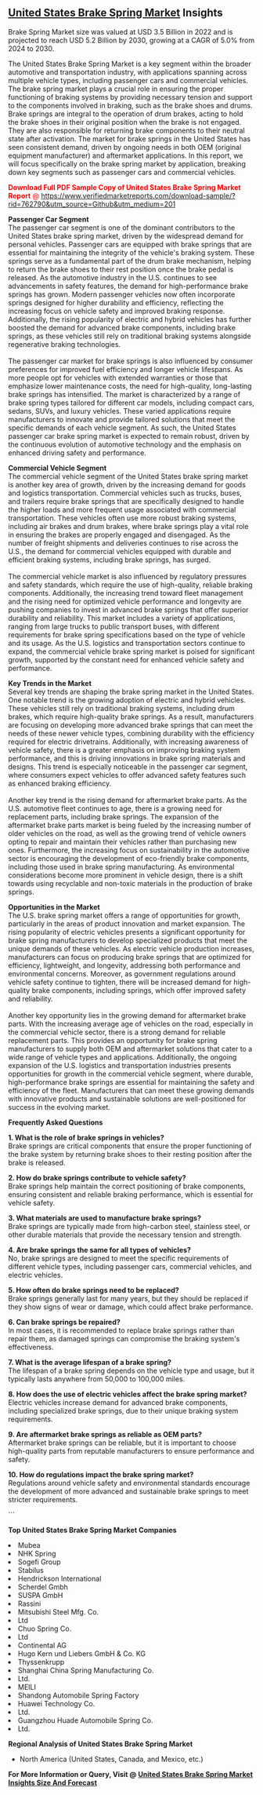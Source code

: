 <h2><a href="https://www.verifiedmarketreports.com/download-sample/?rid=762790&amp;utm_source=Github&amp;utm_medium=201" target="_blank">United States Brake Spring Market</a> Insights</h2><p>Brake Spring Market size was valued at USD 3.5 Billion in 2022 and is projected to reach USD 5.2 Billion by 2030, growing at a CAGR of 5.0% from 2024 to 2030.</p><p><p>The United States Brake Spring Market is a key segment within the broader automotive and transportation industry, with applications spanning across multiple vehicle types, including passenger cars and commercial vehicles. The brake spring market plays a crucial role in ensuring the proper functioning of braking systems by providing necessary tension and support to the components involved in braking, such as the brake shoes and drums. Brake springs are integral to the operation of drum brakes, acting to hold the brake shoes in their original position when the brake is not engaged. They are also responsible for returning brake components to their neutral state after activation. The market for brake springs in the United States has seen consistent demand, driven by ongoing needs in both OEM (original equipment manufacturer) and aftermarket applications. In this report, we will focus specifically on the brake spring market by application, breaking down key segments such as passenger cars and commercial vehicles. <p><span class=""><span style="color: #ff0000;"><strong>Download Full PDF Sample Copy of United States Brake Spring Market Report</strong> @ </span><a href="https://www.verifiedmarketreports.com/download-sample/?rid=762790&amp;utm_source=Github&amp;utm_medium=201" target="_blank">https://www.verifiedmarketreports.com/download-sample/?rid=762790&amp;utm_source=Github&amp;utm_medium=201</a></span></p></p><p><strong>Passenger Car Segment</strong><br>The passenger car segment is one of the dominant contributors to the United States brake spring market, driven by the widespread demand for personal vehicles. Passenger cars are equipped with brake springs that are essential for maintaining the integrity of the vehicle's braking system. These springs serve as a fundamental part of the drum brake mechanism, helping to return the brake shoes to their rest position once the brake pedal is released. As the automotive industry in the U.S. continues to see advancements in safety features, the demand for high-performance brake springs has grown. Modern passenger vehicles now often incorporate springs designed for higher durability and efficiency, reflecting the increasing focus on vehicle safety and improved braking response. Additionally, the rising popularity of electric and hybrid vehicles has further boosted the demand for advanced brake components, including brake springs, as these vehicles still rely on traditional braking systems alongside regenerative braking technologies.<br><br>The passenger car market for brake springs is also influenced by consumer preferences for improved fuel efficiency and longer vehicle lifespans. As more people opt for vehicles with extended warranties or those that emphasize lower maintenance costs, the need for high-quality, long-lasting brake springs has intensified. The market is characterized by a range of brake spring types tailored for different car models, including compact cars, sedans, SUVs, and luxury vehicles. These varied applications require manufacturers to innovate and provide tailored solutions that meet the specific demands of each vehicle segment. As such, the United States passenger car brake spring market is expected to remain robust, driven by the continuous evolution of automotive technology and the emphasis on enhanced driving safety and performance.</p><p><strong>Commercial Vehicle Segment</strong><br>The commercial vehicle segment of the United States brake spring market is another key area of growth, driven by the increasing demand for goods and logistics transportation. Commercial vehicles such as trucks, buses, and trailers require brake springs that are specifically designed to handle the higher loads and more frequent usage associated with commercial transportation. These vehicles often use more robust braking systems, including air brakes and drum brakes, where brake springs play a vital role in ensuring the brakes are properly engaged and disengaged. As the number of freight shipments and deliveries continues to rise across the U.S., the demand for commercial vehicles equipped with durable and efficient braking systems, including brake springs, has surged.<br><br>The commercial vehicle market is also influenced by regulatory pressures and safety standards, which require the use of high-quality, reliable braking components. Additionally, the increasing trend toward fleet management and the rising need for optimized vehicle performance and longevity are pushing companies to invest in advanced brake springs that offer superior durability and reliability. This market includes a variety of applications, ranging from large trucks to public transport buses, with different requirements for brake spring specifications based on the type of vehicle and its usage. As the U.S. logistics and transportation sectors continue to expand, the commercial vehicle brake spring market is poised for significant growth, supported by the constant need for enhanced vehicle safety and performance.</p><p><strong>Key Trends in the Market</strong><br>Several key trends are shaping the brake spring market in the United States. One notable trend is the growing adoption of electric and hybrid vehicles. These vehicles still rely on traditional braking systems, including drum brakes, which require high-quality brake springs. As a result, manufacturers are focusing on developing more advanced brake springs that can meet the needs of these newer vehicle types, combining durability with the efficiency required for electric drivetrains. Additionally, with increasing awareness of vehicle safety, there is a greater emphasis on improving braking system performance, and this is driving innovations in brake spring materials and designs. This trend is especially noticeable in the passenger car segment, where consumers expect vehicles to offer advanced safety features such as enhanced braking efficiency.<br><br>Another key trend is the rising demand for aftermarket brake parts. As the U.S. automotive fleet continues to age, there is a growing need for replacement parts, including brake springs. The expansion of the aftermarket brake parts market is being fueled by the increasing number of older vehicles on the road, as well as the growing trend of vehicle owners opting to repair and maintain their vehicles rather than purchasing new ones. Furthermore, the increasing focus on sustainability in the automotive sector is encouraging the development of eco-friendly brake components, including those used in brake spring manufacturing. As environmental considerations become more prominent in vehicle design, there is a shift towards using recyclable and non-toxic materials in the production of brake springs.</p><p><strong>Opportunities in the Market</strong><br>The U.S. brake spring market offers a range of opportunities for growth, particularly in the areas of product innovation and market expansion. The rising popularity of electric vehicles presents a significant opportunity for brake spring manufacturers to develop specialized products that meet the unique demands of these vehicles. As electric vehicle production increases, manufacturers can focus on producing brake springs that are optimized for efficiency, lightweight, and longevity, addressing both performance and environmental concerns. Moreover, as government regulations around vehicle safety continue to tighten, there will be increased demand for high-quality brake components, including springs, which offer improved safety and reliability.<br><br>Another key opportunity lies in the growing demand for aftermarket brake parts. With the increasing average age of vehicles on the road, especially in the commercial vehicle sector, there is a strong demand for reliable replacement parts. This provides an opportunity for brake spring manufacturers to supply both OEM and aftermarket solutions that cater to a wide range of vehicle types and applications. Additionally, the ongoing expansion of the U.S. logistics and transportation industries presents opportunities for growth in the commercial vehicle segment, where durable, high-performance brake springs are essential for maintaining the safety and efficiency of the fleet. Manufacturers that can meet these growing demands with innovative products and sustainable solutions are well-positioned for success in the evolving market.</p><p><strong>Frequently Asked Questions</strong></p><p><strong>1. What is the role of brake springs in vehicles?</strong><br>Brake springs are critical components that ensure the proper functioning of the brake system by returning brake shoes to their resting position after the brake is released.</p><p><strong>2. How do brake springs contribute to vehicle safety?</strong><br>Brake springs help maintain the correct positioning of brake components, ensuring consistent and reliable braking performance, which is essential for vehicle safety.</p><p><strong>3. What materials are used to manufacture brake springs?</strong><br>Brake springs are typically made from high-carbon steel, stainless steel, or other durable materials that provide the necessary tension and strength.</p><p><strong>4. Are brake springs the same for all types of vehicles?</strong><br>No, brake springs are designed to meet the specific requirements of different vehicle types, including passenger cars, commercial vehicles, and electric vehicles.</p><p><strong>5. How often do brake springs need to be replaced?</strong><br>Brake springs generally last for many years, but they should be replaced if they show signs of wear or damage, which could affect brake performance.</p><p><strong>6. Can brake springs be repaired?</strong><br>In most cases, it is recommended to replace brake springs rather than repair them, as damaged springs can compromise the braking system's effectiveness.</p><p><strong>7. What is the average lifespan of a brake spring?</strong><br>The lifespan of a brake spring depends on the vehicle type and usage, but it typically lasts anywhere from 50,000 to 100,000 miles.</p><p><strong>8. How does the use of electric vehicles affect the brake spring market?</strong><br>Electric vehicles increase demand for advanced brake components, including specialized brake springs, due to their unique braking system requirements.</p><p><strong>9. Are aftermarket brake springs as reliable as OEM parts?</strong><br>Aftermarket brake springs can be reliable, but it is important to choose high-quality parts from reputable manufacturers to ensure performance and safety.</p><p><strong>10. How do regulations impact the brake spring market?</strong><br>Regulations around vehicle safety and environmental standards encourage the development of more advanced and sustainable brake springs to meet stricter requirements.</p>```</p><p><strong>Top United States Brake Spring Market Companies</strong></p><div data-test-id=""><p><li>Mubea</li><li> NHK Spring</li><li> Sogefi Group</li><li> Stabilus</li><li> Hendrickson International</li><li> Scherdel Gmbh</li><li> SUSPA GmbH</li><li> Rassini</li><li> Mitsubishi Steel Mfg. Co.</li><li> Ltd</li><li> Chuo Spring Co.</li><li> Ltd</li><li> Continental AG</li><li> Hugo Kern und Liebers GmbH & Co. KG</li><li> Thyssenkrupp</li><li> Shanghai China Spring Manufacturing Co.</li><li> Ltd.</li><li> MEILI</li><li> Shandong Automobile Spring Factory</li><li> Huawei Technology Co.</li><li> Ltd.</li><li> Guangzhou Huade Automobile Spring Co.</li><li> Ltd.</li></p><div><strong>Regional Analysis of&nbsp;United States Brake Spring Market</strong></div><ul><li dir="ltr"><p dir="ltr">North America&nbsp;(United States, Canada, and Mexico, etc.)</p></li></ul><p><strong>For More Information or Query, Visit @&nbsp;</strong><strong><a href="https://www.verifiedmarketreports.com/product/brake-spring-market/?utm_source=Github&amp;utm_medium=201" target="_blank">United States Brake Spring Market Insights Size And Forecast</a></strong></p></div>
